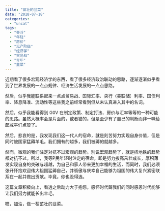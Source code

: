 ```yaml
---
title: "茁壮的韭菜"
date: "2018-07-18"
categories: 
  - "uncat"
tags: 
  - "奋斗"
  - "年轻"
  - "房价"
  - "无产阶级"
  - "经济学"
  - "贸易战"
  - "青年"
  - "韭菜"
---
```


近期看了很多宏观经济学的东西，看了很多经济政治联动的思路，逐渐逐渐似乎看到了世界发展的一点点规律、经济生活发展的一点点思路。

然后，似乎我能联系起来一点点贸易战、国际汇率、央行（美联储）利率、国债利率、降息降准、流动性等这些我之前经常看到但从未认真进入其中的名词。

然后，似乎我能看得到 G0V 在制定政策、制定打法、房价与汇率等等的一种可能的思路。虽然大概率会是片面的，或者错的，但是至少有了自己的判断而非一味给郎咸平们点赞了。

然后，悲哀的是，我发现我们这一代人的宿命，就是刻苦努力实现自身价值，但是同时被国家猛薅羊毛。我们拥有的越多，我们被薅的就越多。

然而，微观的我们注定对抗不过宏观的趋势。别说宏观趋势了，就是挤地铁的趋势都对抗不过。所以，我等P民年轻时注定的宿命，即是努力拔高茁壮成长，厚积薄发实现自身的突破与超越，为自己和家人带来更加幸福的生活，而同时，我们必须张开怀抱欢迎伟大祖国猛薅自己，并骄傲与庆幸自己能够为祖国的伟大复兴紧密联系在一起并做出贡献。毕竟，你也没得选。

这篇文章积极向上，看透之后动力大于抱怨，感怀时代薅我们的同时感恩时代能够让我们努力就能长出羊毛。

嗯，加油，做一茬茁壮的韭菜。
